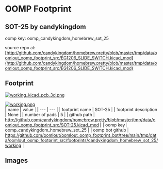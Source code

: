 # OOMP Footprint  
## SOT-25  by candykingdom  
  
oomp key: oomp_candykingdom_homebrew_sot_25  
  
source repo at: [http://github.com/candykingdom/homebrew.pretty/blob/master/tmp/data/oomlout_oomp_footprint_src/‎EG1206‎_SLIDE_SWITCH.kicad_mod](http://github.com/candykingdom/homebrew.pretty/blob/master/tmp/data/oomlout_oomp_footprint_src/‎EG1206‎_SLIDE_SWITCH.kicad_mod)  
## Footprint  
  
[![working_kicad_pcb_3d.png](working_kicad_pcb_3d_600.png)](working_kicad_pcb_3d.png)  
  
[![working.png](working_600.png)](working.png)  
| name | value | 
| --- | --- | 
| footprint name | SOT-25 | 
| footprint description | None | 
| number of pads | 5 | 
| github path | http://github.com/candykingdom/homebrew.pretty/blob/master/tmp/data/oomlout_oomp_footprint_src/SOT-25.kicad_mod | 
| oomp key | oomp_candykingdom_homebrew_sot_25 | 
| oomp bot github | https://github.com/oomlout/oomlout_oomp_footprint_bot/tree/main/tmp/data/oomlout_oomp_footprint_src/footprints/candykingdom_homebrew_sot_25/working | 
## Images  
